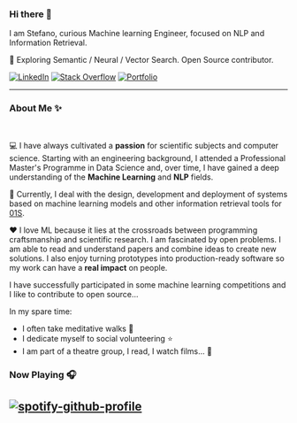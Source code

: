 ### Hi there 👋

I am Stefano, curious Machine learning Engineer, focused on NLP and Information Retrieval.

🔎 Exploring Semantic / Neural / Vector Search. Open Source contributor.

<p align="left">
  <a href="https://www.linkedin.com/in/stefano-fiorucci/"><img alt="LinkedIn" title="LinkedIn"src="https://img.shields.io/badge/linkedin-%230077B5.svg?&style=for-the-badge&logo=linkedin&logoColor=white"></a>
    <a href="https://stackoverflow.com/users/10883094/stefano-fiorucci-anakin87/"><img alt="Stack Overflow" title="Stack Overflow"src="https://img.shields.io/badge/-Stackoverflow-FE7A16?style=for-the-badge&logo=stack-overflow&logoColor=white"></a>
   <a href="https://stefano-fiorucci.netlify.app/"><img alt="Portfolio" title="Portfolio" src="https://img.shields.io/badge/portfolio-informational?style=for-the-badge"></a>   
</p>

<hr/>
<h3>About Me ✨</h3> <br/>
  
  :computer: I have always cultivated a **passion** for scientific subjects and computer science. Starting with an engineering background, I attended a Professional Master's Programme in Data Science and, over time, I have gained a deep understanding of the **Machine Learning** and **NLP** fields. 

🔭 Currently, I deal with the design, development and deployment of systems based on machine learning models and other information retrieval tools for [01S](https://www.01s.it/).

:hearts: I love ML because it lies at the crossroads between programming craftsmanship and scientific research. I am fascinated by open problems. I am able to read and understand papers and combine ideas to create new solutions. I also enjoy turning prototypes into production-ready software so my work can have a **real impact** on people.

I have successfully participated in some machine learning competitions and I like to contribute to open source…  
  
In my spare time:
* I often take meditative walks :walking:
* I dedicate myself to social volunteering :star:
* I am part of a theatre group, I read, I watch films... :art:


### Now Playing 🎧
[![spotify-github-profile](https://spotify-github-profile.vercel.app/api/view?uid=11144145828&cover_image=true&theme=novatorem&bar_color=634eb1&bar_color_cover=false)](https://open.spotify.com/user/11144145828)
<br/>
---
<!--
**anakin87/anakin87** is a ✨ _special_ ✨ repository because its `README.md` (this file) appears on your GitHub profile.

Here are some ideas to get you started:

- 🔭 I’m currently working on ...
- 🌱 I’m currently learning ...
- 👯 I’m looking to collaborate on ...
- 🤔 I’m looking for help with ...
- 💬 Ask me about ...
- 📫 How to reach me: ...
- 😄 Pronouns: ...
- ⚡ Fun fact: ...
-->
